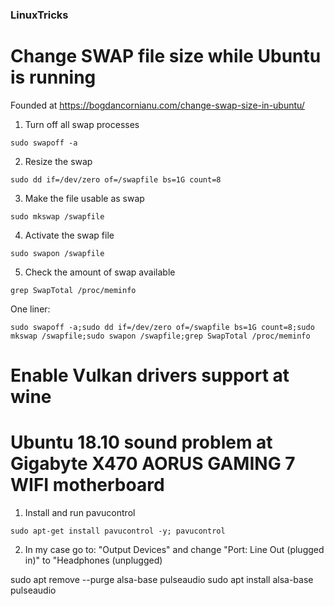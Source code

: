 ### LinuxTricks

# Change SWAP file size while Ubuntu is running

Founded at https://bogdancornianu.com/change-swap-size-in-ubuntu/
1. Turn off all swap processes 
```
sudo swapoff -a
```
2. Resize the swap 
```
sudo dd if=/dev/zero of=/swapfile bs=1G count=8
```
3. Make the file usable as swap 
```
sudo mkswap /swapfile
```
4. Activate the swap file 
```
sudo swapon /swapfile
```
5. Check the amount of swap available 
```
grep SwapTotal /proc/meminfo
```
One liner:
```
sudo swapoff -a;sudo dd if=/dev/zero of=/swapfile bs=1G count=8;sudo mkswap /swapfile;sudo swapon /swapfile;grep SwapTotal /proc/meminfo
```

# Enable Vulkan drivers support at wine 


# Ubuntu 18.10 sound problem at Gigabyte X470 AORUS GAMING 7 WIFI motherboard
1. Install and run pavucontrol
```
sudo apt-get install pavucontrol -y; pavucontrol
```
2. In my case go to: "Output Devices" and change "Port: Line Out (plugged in)" to "Headphones (unplugged)

sudo apt remove --purge alsa-base pulseaudio
sudo apt install alsa-base pulseaudio
